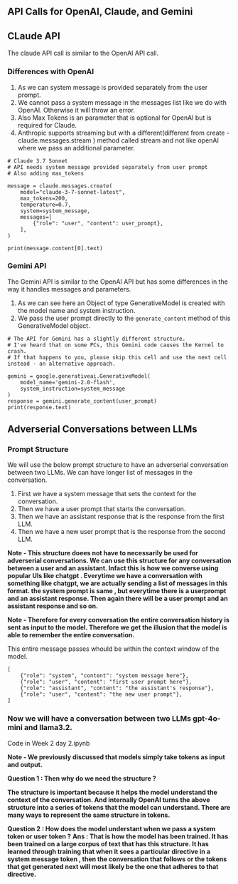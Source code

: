
## API Calls for OpenAI, Claude, and Gemini

## CLaude API
The claude API call is similar to the OpenAI API call.

### Differences with OpenAI
1. As we can system message is provided separately from the user prompt.
2. We cannot pass a system message in the messages list like we do with OpenAI. Otherwise it will throw an error.
3. Also Max Tokens is an parameter that is optional for OpenAI but is required for Claude.
4. Anthropic supports streaming but with a different(different from create - claude.messages.stream ) method called stream and not 
   like openAI where we pass an additional parameter.

```
# Claude 3.7 Sonnet
# API needs system message provided separately from user prompt
# Also adding max_tokens

message = claude.messages.create(
    model="claude-3-7-sonnet-latest",
    max_tokens=200,
    temperature=0.7,
    system=system_message,
    messages=[
        {"role": "user", "content": user_prompt},
    ],
)

print(message.content[0].text)
```



### Gemini API
The Gemini API is similar to the OpenAI API but has some differences in the way it handles messages and parameters.
1. As we can see here an Object of type GenerativeModel is created with the model name and system instruction.
2. We pass the user prompt directly to the `generate_content` method of this GenerativeModel object.

```
# The API for Gemini has a slightly different structure.
# I've heard that on some PCs, this Gemini code causes the Kernel to crash.
# If that happens to you, please skip this cell and use the next cell instead - an alternative approach.

gemini = google.generativeai.GenerativeModel(
    model_name='gemini-2.0-flash',
    system_instruction=system_message
)
response = gemini.generate_content(user_prompt)
print(response.text)
```


## Adverserial Conversations between LLMs

### Prompt Structure
We will use the below prompt structure to have an adverserial conversation between two LLMs.
We can have longer list of messages in the conversation.
1. First we have a system message that sets the context for the conversation.
2. Then we have a user prompt that starts the conversation.
3. Then we have an assistant response that is the response from the first LLM.
4. Then we have a new user prompt that is the response from the second LLM.

**Note - This structure doees not have to necessarily be used for adverserial conversations. 
We can use this structure for any conversation between a user and an assistant.
Infact this is how we converse using popular UIs like chatgpt .
Everytime we have a conversation with something like chatgpt, we are actually sending a list of messages in this format.
the system prompt is same , but everytime there is a userprompt and an assistant response.
Then again there will be a user prompt and an assistant response and so on.**

**Note - Therefore for every conversation the entire conversation history is sent as input to the model.
Therefore we get the illusion that the model is able to remember the entire conversation.**

This entire message passes whould be within the context window of the model.

```
[
    {"role": "system", "content": "system message here"},
    {"role": "user", "content": "first user prompt here"},
    {"role": "assistant", "content": "the assistant's response"},
    {"role": "user", "content": "the new user prompt"},
]
```

### Now we will have a conversation between two LLMs gpt-4o-mini and llama3.2.
Code in Week 2 day 2.ipynb

**Note - We previously discussed that models simply take tokens as input and output.**

**Question 1 : Then why do we need the structure ?**

**The structure is important because it helps the model understand the context of the conversation.
And internally OpenAI turns the above structure into a series of tokens that the model can understand.
There are many ways to represent the same structure in tokens.**




**Question 2 : How does the model understant when we pass a system token or user token ?** 
**Ans : That is how the model has been trained. It has been trained on a large corpus of text that has this structure.
It has learned through training that when it sees a particular directive in a system message token , then the conversation 
that follows or the tokens that get generated next will most likely be the one that adheres to that directive.**